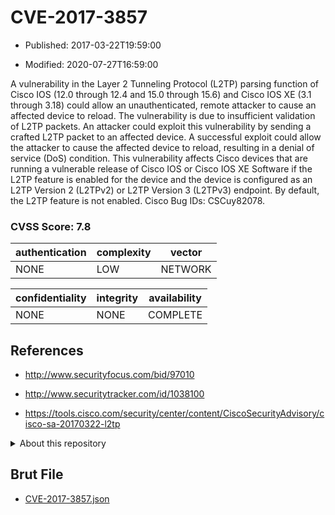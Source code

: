 # CVE-2017-3857

- Published: 2017-03-22T19:59:00

- Modified: 2020-07-27T16:59:00

A vulnerability in the Layer 2 Tunneling Protocol (L2TP) parsing function of Cisco IOS (12.0 through 12.4 and 15.0 through 15.6) and Cisco IOS XE (3.1 through 3.18) could allow an unauthenticated, remote attacker to cause an affected device to reload. The vulnerability is due to insufficient validation of L2TP packets. An attacker could exploit this vulnerability by sending a crafted L2TP packet to an affected device. A successful exploit could allow the attacker to cause the affected device to reload, resulting in a denial of service (DoS) condition. This vulnerability affects Cisco devices that are running a vulnerable release of Cisco IOS or Cisco IOS XE Software if the L2TP feature is enabled for the device and the device is configured as an L2TP Version 2 (L2TPv2) or L2TP Version 3 (L2TPv3) endpoint. By default, the L2TP feature is not enabled. Cisco Bug IDs: CSCuy82078.

### CVSS Score: **7.8**

| authentication | complexity | vector |
| --- | --- | --- |
| NONE | LOW | NETWORK |

| confidentiality | integrity | availability |
| --- | --- | --- |
| NONE | NONE | COMPLETE |

## References

* http://www.securityfocus.com/bid/97010

* http://www.securitytracker.com/id/1038100

* https://tools.cisco.com/security/center/content/CiscoSecurityAdvisory/cisco-sa-20170322-l2tp

<details>
<summary>About this repository</summary> 

  This repository is part of the project [Live Hack CVE](https://github.com/Live-Hack-CVE). Main website can be found [www.live-hack.org](https://www.live-hack.org) 
  
  Made by [Sn0wAlice](https://github.com/Sn0wAlice) for the people that care about security and need to have a feed of the latest CVEs. Hope you enjoy it, don't forget to star the repo and follow me on [Twitter](https://twitter.com/Sn0wAlice) and [Github](https://github.com/Sn0wAlice). And that is my [personnal website](https://www.alice-snow.me/)

  - [Home Page](https://github.com/Live-Hack-CVE)
  - [Framework](https://github.com/Live-Hack-CVE/cve-framework)
  - [CVE database](https://github.com/Live-Hack-CVE/full_database)
  - [Changelog](https://github.com/Live-Hack-CVE/Changelog)
</details>

## Brut File

* [CVE-2017-3857.json](https://raw.githubusercontent.com/Live-Hack-CVE/full_database/main/cves/2017/CVE-2017-3857.json)

